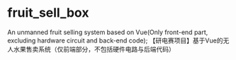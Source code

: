 # fruit_sell_box
An unmanned fruit selling system based on Vue(Only front-end part, excluding hardware circuit and back-end code); 【研电赛项目】基于Vue的无人水果售卖系统（仅前端部分，不包括硬件电路与后端代码）
